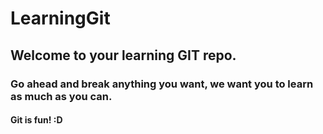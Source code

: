 # LearningGit

## Welcome to your learning GIT repo. 

### Go ahead and break anything you want, we want you to learn as much as you can. 

#### Git is fun! :D